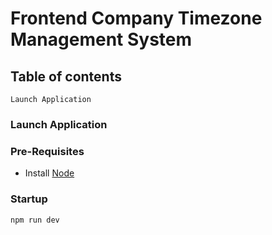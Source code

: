 # Frontend Company Timezone Management System

## Table of contents
    Launch Application

### Launch Application

### Pre-Requisites

* Install [Node](https://nodejs.org/en/download)

### Startup

```zsh
npm run dev
```